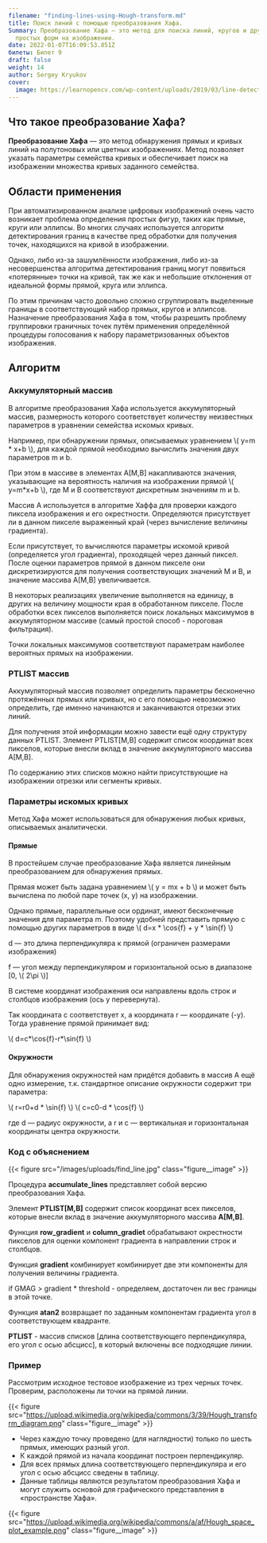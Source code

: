 ```yaml
---
filename: "finding-lines-using-Hough-transform.md"
title: Поиск линий с помощью преобразования Хафа.
Summary: Преобразование Хафа — это метод для поиска линий, кругов и других
  простых форм на изображении.
date: 2022-01-07T16:09:53.851Z
билеты: Билет 9
draft: false
weight: 14
author: Sergey Kryukov
cover:
  image: https://learnopencv.com/wp-content/uploads/2019/03/line-detection.jpg
---
```


## Что такое преобразование Хафа?

**Преобразование Хафа** — это метод обнаружения прямых и кривых линий на полутоновых или цветных изображениях.
Метод позволяет указать параметры семейства кривых и обеспечивает поиск на изображении множества кривых заданного семейства.

## Области применения 

При автоматизированном анализе цифровых изображений очень часто возникает проблема определения простых фигур, 
таких как прямые, круги или эллипсы. Во многих случаях используется алгоритм детектирования границ в качестве 
пред обработки для получения точек, находящихся на кривой в изображении. 

Однако, либо из-за зашумлённости изображения, либо из-за несовершенства алгоритма детектирования границ могут появиться 
«потерянные» точки на кривой, так же как и небольшие отклонения от идеальной формы прямой, круга или эллипса.

По этим причинам часто довольно сложно сгруппировать выделенные границы в соответствующий набор прямых, кругов и эллипсов. 
Назначение преобразования Хафа в том, чтобы разрешить проблему группировки граничных точек путём применения определённой 
процедуры голосования к набору параметризованных объектов изображения.

## Алгоритм

### Аккумуляторный массив

В алгоритме преобразования Хафа используется аккумуляторный массив, размерность которого соответствует 
количеству неизвестных параметров в уравнении семейства искомых кривых.

Например, при обнаружении прямых, описываемых уравнением \\( y=m * x+b \\), для каждой прямой необходимо вычислить значения 
двух параметров m и b. 

При этом в массиве в элементах A[M,B] накапливаются значения, указывающие на вероятность
наличия на изображении прямой \\( y=m*x+b \\), где M и B соответствуют дискретным значениям m и b.

Массив A используется в алгоритме Хаффа для проверки каждого пиксела изображения и его окрестности. 
Определяются присутствует ли в данном пикселе выраженный край (через вычисление величины градиента).

Если присутствует, то вычисляются параметры искомой кривой (определяется угол градиента), проходящей через данный пиксел. 
После оценки параметров прямой в данном пикселе они дискретизируются для получения соответствующих значений M и B, 
и значение массива A[M,B] увеличивается. 

В некоторых реализациях увеличение выполняется на единицу, в других на величину мощности края в 
обработанном пикселе. После обработки всех пикселов выполняется поиск локальных максимумов в 
аккумуляторном массиве (самый простой способ - пороговая фильтрация). 

Точки локальных максимумов соответствуют параметрам наиболее вероятных прямых на изображении. 

### PTLIST массив

Аккумуляторный массив позволяет определить параметры бесконечно протяжённых прямых или кривых, 
но с его помощью невозможно определить, где именно начинаются и заканчиваются отрезки этих линий. 

Для получения этой информации можно завести ещё одну структуру данных PTLIST. 
Элемент PTLIST[M,B] содержит список координат всех пикселов, которые внесли вклад в значение аккумуляторного 
массива A[M,B]. 

По содержанию этих списков можно найти присутствующие на изображении отрезки или сегменты кривых.

### Параметры искомых кривых

Метод Хафа может использоваться для обнаружения любых кривых, описываемых аналитически.


#### Прямые
В простейшем случае преобразование Хафа является линейным преобразованием для обнаружения прямых.

Прямая может быть задана уравнением \\( y = mx + b \\) и может быть вычислена по любой паре точек (x, y) на изображении.

Однако прямые, параллельные оси ординат, имеют бесконечные значения для параметра m.
Поэтому удобней представить прямую с помощью других параметров в виде \\( d=x * \cos{f} + y * \sin{f} \\)

d — это длина перпендикуляра к прямой (ограничен размерами изображения)

f — угол между перпендикуляром и горизонтальной осью в диапазоне [0, \\( 2\pi \\)]

В системе координат изображения оси направлены вдоль строк и столбцов изображения (ось y перевернута).

Так координата c соответствует x, а координата r — координате (-y). Тогда уравнение прямой принимает вид:

\\( d=c*\cos{f}-r*\sin{f} \\)

#### Окружности

Для обнаружения окружностей нам придётся добавить в массив A ещё одно измерение, 
т.к. стандартное описание окружности содержит три параметра:

\\( r=r0+d * \sin{f} \\)
\\( c=c0-d * \cos{f} \\)

где d — радиус окружности, а r и c — вертикальная и горизонтальная координаты центра окружности.

### Код с объяснением

{{< figure src="/images/uploads/find_line.jpg"
class="figure__image" >}}

Процедура **accumulate_lines** представляет собой версию преобразования Хафа.

Элемент **PTLIST\[M,B]** содержит список координат всех пикселов, которые внесли вклад в значение аккумуляторного массива **A\[M,B]**.

Функция **row_gradient** и **column_gradiet** обрабатывают окрестности пикселов для оценки компонент градиента в направлении строк и столбцов.

Функция **gradient** комбинирует комбинирует две эти компоненты для получения величины градиента.

if GMAG > gradient * threshold  - определяем, достаточен ли вес границы в этой точке.

Функция **atan2** возвращает по заданным компонентам градиента угол в соответствующем квадранте.

**PTLIST** - массив списков \[длина соответствующего перпендикуляра, его угол с осью абсцисс], в который включены все подходящие линии.

### Пример

Рассмотрим исходное тестовое изображение из трех черных точек. Проверим, расположены ли точки на прямой линии.

{{< figure src="https://upload.wikimedia.org/wikipedia/commons/3/39/Hough_transform_diagram.png"
class="figure__image" >}}

- Через каждую точку проведено (для наглядности) только по шесть прямых, имеющих разный угол.
- К каждой прямой из начала координат построен перпендикуляр.
- Для всех прямых длина соответствующего перпендикуляра и его угол с осью абсцисс сведены в таблицу.
- Данные таблицы являются результатом преобразования Хафа и могут служить основой для графического представления в «пространстве Хафа».

{{< figure src="https://upload.wikimedia.org/wikipedia/commons/a/af/Hough_space_plot_example.png"
class="figure__image" >}}
